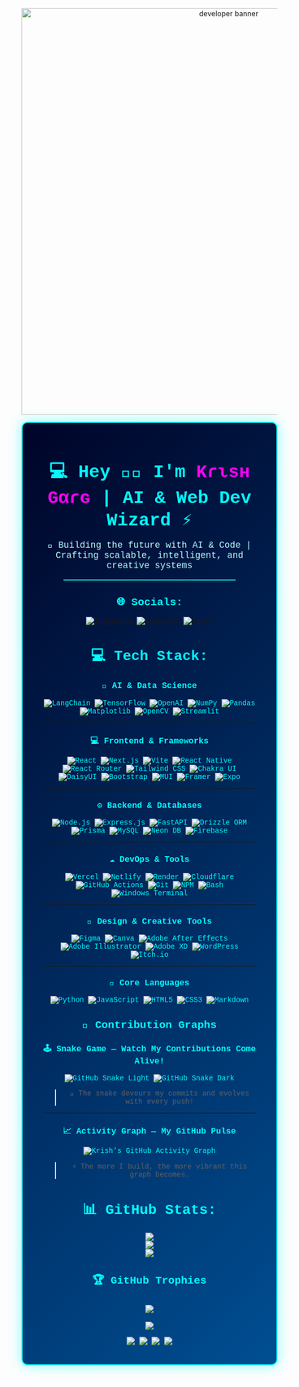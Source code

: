 <!-- 🧠 README by Krish Garg | Hacker + AI Dev Aesthetic -->

<!-- Pixel-art banner -->
<p align="center">
  <img src="https://i.ibb.co/n6ZxRhV/dev-banner.gif" width="800" alt="developer banner"/>
</p>

<!-- Banner Section -->
<div align="center" style="
  background: linear-gradient(135deg, #000428, #004e92);
  color: #00ffff;
  font-family: 'Courier New', monospace;
  border: 2px solid #00ffff;
  border-radius: 12px;
  padding: 20px 40px;
  max-width: 900px;
  margin: 0 auto;
  box-shadow: 0 0 25px rgba(0, 255, 255, 0.5);
">

  <h1 style="font-size: 2.2rem; margin-bottom: 10px;">
    💻 Hey 👨‍💻 I'm <span style="color:#ff00ff;">Kɾιѕн Gαɾɢ</span> | <span style="color:#00ffff;">AI & Web Dev Wizard ⚡</span>
  </h1>

  <p style="font-size: 1.1rem; color: #b3ffff;">
    🚀 Building the future with AI & Code | Crafting scalable, intelligent, and creative systems
  </p>

  <hr style="border: 1px solid #00ffff; margin: 15px 0; width: 80%;"/>

  


## 🌐 Socials:
[![Instagram](https://img.shields.io/badge/Instagram-%23E4405F.svg?logo=Instagram&logoColor=white)](https://instagram.com/@krish.garg_) [![LinkedIn](https://img.shields.io/badge/LinkedIn-%230077B5.svg?logo=linkedin&logoColor=white)](https://linkedin.com/in/@krishgarg1) [![email](https://img.shields.io/badge/Email-D14836?logo=gmail&logoColor=white)](mailto:krishg0150@gmail.com) 


# 💻 Tech Stack:

### 🧠 AI & Data Science  
![LangChain](https://img.shields.io/badge/LangChain-0A0A0A?style=for-the-badge&logo=chainlink&logoColor=white)
![TensorFlow](https://img.shields.io/badge/TensorFlow-FF6F00?style=for-the-badge&logo=tensorflow&logoColor=white)
![OpenAI](https://img.shields.io/badge/OpenAI-412991?style=for-the-badge&logo=openai&logoColor=white)
![NumPy](https://img.shields.io/badge/NumPy-013243?style=for-the-badge&logo=numpy&logoColor=white)
![Pandas](https://img.shields.io/badge/Pandas-150458?style=for-the-badge&logo=pandas&logoColor=white)
![Matplotlib](https://img.shields.io/badge/Matplotlib-11557C?style=for-the-badge&logo=plotly&logoColor=white)
![OpenCV](https://img.shields.io/badge/OpenCV-5C3EE8?style=for-the-badge&logo=opencv&logoColor=white)
![Streamlit](https://img.shields.io/badge/Streamlit-FF4B4B?style=for-the-badge&logo=streamlit&logoColor=white)

---

### 💻 Frontend & Frameworks  
![React](https://img.shields.io/badge/React-20232A?style=for-the-badge&logo=react&logoColor=61DAFB)
![Next.js](https://img.shields.io/badge/Next.js-000000?style=for-the-badge&logo=nextdotjs&logoColor=white)
![Vite](https://img.shields.io/badge/Vite-646CFF?style=for-the-badge&logo=vite&logoColor=white)
![React Native](https://img.shields.io/badge/React%20Native-20232A?style=for-the-badge&logo=react&logoColor=61DAFB)
![React Router](https://img.shields.io/badge/React%20Router-CA4245?style=for-the-badge&logo=reactrouter&logoColor=white)
![Tailwind CSS](https://img.shields.io/badge/TailwindCSS-38B2AC?style=for-the-badge&logo=tailwindcss&logoColor=white)
![Chakra UI](https://img.shields.io/badge/Chakra%20UI-319795?style=for-the-badge&logo=chakraui&logoColor=white)
![DaisyUI](https://img.shields.io/badge/DaisyUI-5A0EF8?style=for-the-badge&logo=daisyui&logoColor=white)
![Bootstrap](https://img.shields.io/badge/Bootstrap-7952B3?style=for-the-badge&logo=bootstrap&logoColor=white)
![MUI](https://img.shields.io/badge/MUI-007FFF?style=for-the-badge&logo=mui&logoColor=white)
![Framer](https://img.shields.io/badge/Framer-0055FF?style=for-the-badge&logo=framer&logoColor=white)
![Expo](https://img.shields.io/badge/Expo-000020?style=for-the-badge&logo=expo&logoColor=white)

---

### ⚙️ Backend & Databases  
![Node.js](https://img.shields.io/badge/Node.js-339933?style=for-the-badge&logo=node.js&logoColor=white)
![Express.js](https://img.shields.io/badge/Express.js-404D59?style=for-the-badge&logo=express&logoColor=white)
![FastAPI](https://img.shields.io/badge/FastAPI-009688?style=for-the-badge&logo=fastapi&logoColor=white)
![Drizzle ORM](https://img.shields.io/badge/Drizzle%20ORM-000000?style=for-the-badge&logo=drizzle&logoColor=white)
![Prisma](https://img.shields.io/badge/Prisma-2D3748?style=for-the-badge&logo=prisma&logoColor=white)
![MySQL](https://img.shields.io/badge/MySQL-005C84?style=for-the-badge&logo=mysql&logoColor=white)
![Neon DB](https://img.shields.io/badge/Neon%20DB-00E599?style=for-the-badge&logo=postgresql&logoColor=white)
![Firebase](https://img.shields.io/badge/Firebase-FFCA28?style=for-the-badge&logo=firebase&logoColor=black)

---

### ☁️ DevOps & Tools  
![Vercel](https://img.shields.io/badge/Vercel-000000?style=for-the-badge&logo=vercel&logoColor=white)
![Netlify](https://img.shields.io/badge/Netlify-00C7B7?style=for-the-badge&logo=netlify&logoColor=white)
![Render](https://img.shields.io/badge/Render-46E3B7?style=for-the-badge&logo=render&logoColor=black)
![Cloudflare](https://img.shields.io/badge/Cloudflare-F38020?style=for-the-badge&logo=cloudflare&logoColor=white)
![GitHub Actions](https://img.shields.io/badge/GitHub%20Actions-2088FF?style=for-the-badge&logo=githubactions&logoColor=white)
![Git](https://img.shields.io/badge/Git-F05032?style=for-the-badge&logo=git&logoColor=white)
![NPM](https://img.shields.io/badge/NPM-CB3837?style=for-the-badge&logo=npm&logoColor=white)
![Bash](https://img.shields.io/badge/Bash-4EAA25?style=for-the-badge&logo=gnubash&logoColor=white)
![Windows Terminal](https://img.shields.io/badge/Windows%20Terminal-4D4D4D?style=for-the-badge&logo=windowsterminal&logoColor=white)

---

### 🎨 Design & Creative Tools  
![Figma](https://img.shields.io/badge/Figma-F24E1E?style=for-the-badge&logo=figma&logoColor=white)
![Canva](https://img.shields.io/badge/Canva-00C4CC?style=for-the-badge&logo=canva&logoColor=white)
![Adobe After Effects](https://img.shields.io/badge/After%20Effects-9999FF?style=for-the-badge&logo=adobeaftereffects&logoColor=white)
![Adobe Illustrator](https://img.shields.io/badge/Illustrator-FF9A00?style=for-the-badge&logo=adobeillustrator&logoColor=white)
![Adobe XD](https://img.shields.io/badge/Adobe%20XD-FF61F6?style=for-the-badge&logo=adobexd&logoColor=white)
![WordPress](https://img.shields.io/badge/WordPress-21759B?style=for-the-badge&logo=wordpress&logoColor=white)
![Itch.io](https://img.shields.io/badge/Itch.io-FA5C5C?style=for-the-badge&logo=itchdotio&logoColor=white)

---

### 🧰 Core Languages  
![Python](https://img.shields.io/badge/Python-3776AB?style=for-the-badge&logo=python&logoColor=white)
![JavaScript](https://img.shields.io/badge/JavaScript-F7DF1E?style=for-the-badge&logo=javascript&logoColor=black)
![HTML5](https://img.shields.io/badge/HTML5-E34F26?style=for-the-badge&logo=html5&logoColor=white)
![CSS3](https://img.shields.io/badge/CSS3-1572B6?style=for-the-badge&logo=css3&logoColor=white)
![Markdown](https://img.shields.io/badge/Markdown-000000?style=for-the-badge&logo=markdown&logoColor=white)

## 🧩 Contribution Graphs

### 🕹️ Snake Game — Watch My Contributions Come Alive!
![GitHub Snake Light](https://github.com/krishgarg-code/krishgarg-code/blob/output/github-contribution-grid-snake.svg#gh-light-mode-only)
![GitHub Snake Dark](https://github.com/krishgarg-code/krishgarg-code/blob/output/github-contribution-grid-snake-dark.svg#gh-dark-mode-only)

> 🐍 The snake devours my commits and evolves with every push!

---

### 📈 Activity Graph — My GitHub Pulse
![Krish's GitHub Activity Graph](https://github-readme-activity-graph.vercel.app/graph?username=krishgarg-code&theme=react-dark&hide_border=true&area=true&custom_title=🔥%20Contribution%20Graph%20&bg_color=0D1117&color=00FFFF&line=39FF14&point=FFFFFF)

> ⚡ The more I build, the more vibrant this graph becomes.


# 📊 GitHub Stats:
![](https://github-readme-stats.vercel.app/api?username=krishgarg-code&theme=great-gatsby&hide_border=false&include_all_commits=true&count_private=false)<br/>
![](https://nirzak-streak-stats.vercel.app/?user=krishgarg-code&theme=great-gatsby&hide_border=false)<br/>
![](https://github-readme-stats.vercel.app/api/top-langs/?username=krishgarg-code&theme=great-gatsby&hide_border=false&include_all_commits=true&count_private=false&layout=compact)

## 🏆 GitHub Trophies
![](https://github-profile-trophy.vercel.app/?username=krishgarg-code&theme=radical&no-frame=false&no-bg=true&margin-w=4)
---
[![](https://visitcount.itsvg.in/api?id=krishgarg-code&icon=0&color=0)](https://visitcount.itsvg.in)



<p align="center"> <a href="mailto:krishg0150@gmail.com"><img src="https://img.shields.io/badge/Email-D14836?logo=gmail&logoColor=white" /></a> <a href="https://linkedin.com/in/krishgarg1"><img src="https://img.shields.io/badge/LinkedIn-%230077B5.svg?logo=linkedin&logoColor=white" /></a> <a href="https://instagram.com/krish.garg_"><img src="https://img.shields.io/badge/Instagram-%23E4405F.svg?logo=Instagram&logoColor=white" /></a> <a href="https://holopin.io/@krishgargcode"><img src="https://img.shields.io/badge/Holopin-Badges-blueviolet?logo=holopin&logoColor=white" /></a> </p>

<!-- Proudly created with GPRM ( https://gprm.itsvg.in ) -->
